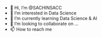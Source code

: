 - 👋 Hi, I’m @SACHINSACC
- 👀 I’m interested in Data Science
- 🌱 I’m currently learning Data Science & AI
- 💞️ I’m looking to collaborate on ...
- 📫 How to reach me 

<!---
SACHINSACC/SACHINSACC is a ✨ special ✨ repository because its `README.md` (this file) appears on your GitHub profile.
You can click the Preview link to take a look at your changes.
--->
